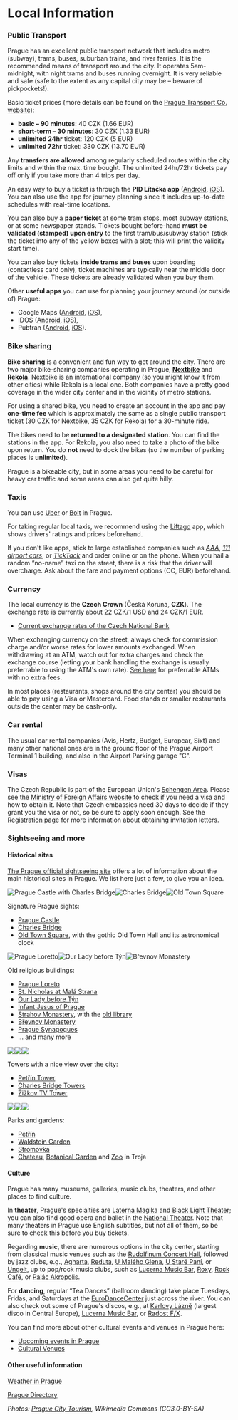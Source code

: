 
Local Information
=================

### Public Transport

Prague has an excellent public transport network that includes metro (subway), trams, buses, suburban trains, and river ferries. It is the recommended means of transport around the city. It operates 5am-midnight, with night trams and buses running overnight. It is very reliable and safe (safe to the extent as any capital city may be – beware of pickpockets!).

Basic ticket prices (more details can be found on the [Prague Transport Co. website](http://www.dpp.cz/en/)):

*   **basic – 90 minutes**: 40 CZK (1.66 EUR)
*   **short-term – 30 minutes**: 30 CZK (1.33 EUR)
*   **unlimited 24hr** ticket: 120 CZK (5 EUR)
*   **unlimited 72hr** ticket: 330 CZK (13.70 EUR)

Any **transfers are allowed** among regularly scheduled routes within the city limits and within the max. time bought. The unlimited 24hr/72hr tickets pay off only if you take more than 4 trips per day.

An easy way to buy a ticket is through the **PID Lítačka app** ([Android](https://play.google.com/store/apps/details?id=cz.dpp.praguepublictransport&hl=cs&gl=US), [iOS](https://apps.apple.com/cz/app/pid-l%C3%ADta%C4%8Dka/id983071129)). You can also use the app for journey planning since it includes up-to-date schedules with real-time locations.

You can also buy a **paper ticket** at some tram stops, most subway stations, or at some newspaper stands. Tickets bought before-hand **must be validated (stamped) upon entry** to the first tram/bus/subway station (stick the ticket into any of the yellow boxes with a slot; this will print the validity start time).

You can also buy tickets **inside trams and buses** upon boarding (contactless card only), ticket machines are typically near the middle door of the vehicle. These tickets are already validated when you buy them.

Other **useful apps** you can use for planning your journey around (or outside of) Prague:
- Google Maps ([Android](https://play.google.com/store/apps/details?id=com.google.android.apps.maps&hl=cs&gl=US), [iOS](https://apps.apple.com/us/app/google-maps/id585027354)),
- IDOS ([Android](https://play.google.com/store/apps/details?id=cz.mafra.jizdnirady&hl=cs&gl=US), [iOS](https://apps.apple.com/cz/app/j%C3%ADzdn%C3%AD-%C5%99%C3%A1dy-idos/id473503749?l=cs)),
- Pubtran ([Android](https://play.google.com/store/apps/details?id=cz.fhejl.pubtran&hl=en_US), [iOS](https://apps.apple.com/us/app/pubtran/id1005549504)).


### Bike sharing

**Bike sharing** is a convenient and fun way to get around the city. There are two major bike-sharing companies operating in Prague, **[Nextbike](https://www.nextbikeczech.com)** and **[Rekola](https://www.rekola.cz)**. Nextbike is an international company (so you might know it from other cities) while Rekola is a local one. Both companies have a pretty good coverage in the wider city center and in the vicinity of metro stations.

For using a shared bike, you need to create an account in the app and pay **one-time fee** which is approximately the same as a single public transport ticket (30 CZK for Nextbike, 35 CZK for Rekola) for a 30-minute ride. 

The bikes need to be **returned to a designated station**. You can find the stations in the app. For Rekola, you also need to take a photo of the bike upon return. You do **not** need to dock the bikes (so the number of parking places is **unlimited**).

Prague is a bikeable city, but in some areas you need to be careful for heavy car traffic and some areas can also get quite hilly.


### Taxis

You can use [Uber](https://www.uber.com) or [Bolt](https://bolt.eu/en-cz/cities/prague/) in Prague. 

For taking regular local taxis, we recommend using the [Liftago](https://www.liftago.com/) app, which shows drivers' ratings and prices beforehand.

If you don't like apps, stick to large established companies such as _[AAA](http://www.aaataxi.cz/)_, _[111 airport cars](http://www.airportcars.cz/?lang=en)_, or _[TickTack](http://www.ticktack.cz/en)_ and order online or on the phone.
When you hail a random “no-name” taxi on the street, there is a risk that the driver will overcharge.
Ask about the fare and payment options (CC, EUR) beforehand.


### Currency

The local currency is the **Czech Crown** (Česká Koruna, **CZK**). The exchange rate is currently about 22 CZK/1 USD and 24 CZK/1 EUR.

*   [Current exchange rates of the Czech National Bank](https://www.cnb.cz/en/financial-markets/foreign-exchange-market/central-bank-exchange-rate-fixing/central-bank-exchange-rate-fixing/)

When exchanging currency on the street, always check for commission charge and/or worse rates for lower amounts exchanged. When withdrawing at an ATM, watch out for extra charges and check the exchange course (letting your bank handling the exchange is usually preferrable to using the ATM's own rate). [See here](https://expatwiki.org/Czechia/Banking/Cash) for preferrable ATMs with no extra fees.

In most places (restaurants, shops around the city center) you should be able to pay using a Visa or Mastercard. Food stands or smaller restaurants outside the center may be cash-only.


### Car rental

The usual car rental companies (Avis, Hertz, Budget, Europcar, Sixt) and many other national ones are in the ground floor of the Prague Airport Terminal 1 building, and also in the Airport Parking garage "C".

### Visas

The Czech Republic is part of the European Union's [Schengen Area](http://en.wikipedia.org/wiki/Schengen_Agreement). Please see the [Ministry of Foreign Affairs website](http://www.mzv.cz/jnp/en/information_for_aliens/frequently_asked_questions/index.html) to check if you need a visa and how to obtain it. Note that Czech embassies need 30 days to decide if they grant you the visa or not, so be sure to apply soon enough.
See the [Registration page](/registration.html) for more information about obtaining invitation letters.


### Sightseeing and more

#### Historical sites

[The Prague official sightseeing site](http://www.prague.eu/en) offers a lot of information about the main historical sites in Prague. We list here just a few, to give you an idea.

![Prague Castle with Charles Bridge](https://ufal.mff.cuni.cz/~odusek/2015/images/castle.jpg)![Charles Bridge](https://ufal.mff.cuni.cz/~odusek/2015/images/bridge_0.jpg)![Old Town Square](https://ufal.mff.cuni.cz/~odusek/2015/images/old_town_sq.jpg)

Signature Prague sights:

*   [Prague Castle](http://en.wikipedia.org/wiki/Prague_Castle)
*   [Charles Bridge](http://en.wikipedia.org/wiki/Charles_Bridge)
*   [Old Town Square](http://www.prague.eu/en/object/places/183/old-town-square-staromestske-namesti), with the gothic Old Town Hall and its astronomical clock

![Prague Loretto](https://ufal.mff.cuni.cz/~odusek/2015/images/loretto.jpg)![Our Lady before Týn](https://ufal.mff.cuni.cz/~odusek/2015/images/tyn.jpg)![Břevnov Monastery](https://ufal.mff.cuni.cz/~odusek/2015/images/brevnov.jpg)

Old religious buildings:

*   [Prague Loreto](http://stara.loreta.cz/en/index.htm)
*   [St. Nicholas at Malá Strana](http://www.stnicholas.cz/en/)
*   [Our Lady before Týn](http://en.wikipedia.org/wiki/Church_of_Our_Lady_before_T%C3%BDn)
*   [Infant Jesus of Prague](http://www.pragjesu.cz/en/)
*   [Strahov Monastery](http://www.strahovskyklaster.cz/webmagazine/home.asp?idk=257), with the [old library](http://www.strahovskyklaster.cz/library)
*   [Břevnov Monastery](http://en.wikipedia.org/wiki/B%C5%99evnov_Monastery)
*   [Prague Synagogues](http://www.synagogue.cz/)
*   ... and many more

![](https://ufal.mff.cuni.cz/~odusek/2015/images/petrin_0.jpg)![](https://ufal.mff.cuni.cz/~odusek/2015/images/bridge_towers.jpg)![](https://ufal.mff.cuni.cz/~odusek/2015/images/zizkov.jpg)

Towers with a nice view over the city:

*   [Petřín Tower](http://en.wikipedia.org/wiki/Pet%C5%99%C3%ADn_Lookout_Tower)
*   [Charles Bridge Towers](http://en.muzeumprahy.cz/1174-prague-towers/)
*   [Žižkov TV Tower](http://towerpark.cz/en/)

![](https://ufal.mff.cuni.cz/~odusek/2015/images/petrin-zahrada.jpg)![](https://ufal.mff.cuni.cz/~odusek/2015/images/valdstejnska.jpg)![](https://ufal.mff.cuni.cz/~odusek/2015/images/stromovka.jpg)

Parks and gardens:

*   [Petřín](http://en.wikipedia.org/wiki/Pet%C5%99%C3%ADn)
*   [Waldstein Garden](http://www.senat.cz/informace/pro_verejnost/valdstejnska_zahrada/index-eng.php)
*   [Stromovka](http://www.prague.eu/en/object/places/483/royal-game-reserve-stromovka)
*   [Chateau](http://en.ghmp.cz/troja-chateau/), [Botanical Garden](http://www.botanicka.cz/hlavni-stranka/general-information-en.html?page_id=1186) and [Zoo](https://www.zoopraha.cz/en) in Troja

#### Culture

Prague has many museums, galleries, music clubs, theaters, and other places to find culture. 

In **theater**, Prague's specialties are [Laterna Magika](http://www.narodni-divadlo.cz/cs/laterna-magika) and [Black Light Theater](http://en.wikipedia.org/wiki/Black_light_theatre); you can also find good opera and ballet in the [National Theater](http://www.narodni-divadlo.cz/en). Note that many theaters in Prague use English subtitles, but not all of them, so be sure to check this before you buy tickets.

Regarding **music**, there are numerous options in the city center, starting from classical music venues such as the [Rudolfinum Concert Hall](http://www.rudolfinum.cz/en/concert-schedule/), followed by jazz clubs, e.g., [Agharta](http://www.agharta.cz), [Reduta](http://www.redutajazzclub.cz), [U Malého Glena](http://malyglen.cz), [U Staré Paní](http://www.jazzstarapani.cz), or [Ungelt](http://www.jazzungelt.cz), up to pop/rock music clubs, such as [Lucerna Music Bar](http://www.musicbar.cz/en/), [Roxy](http://www.roxy.cz), [Rock Café](http://www.rockcafe.cz), or [Palác Akropolis](http://www.palacakropolis.cz).

For **dancing**, regular “Tea Dances” (ballroom dancing) take place Tuesdays, Fridas, and Saturdays at the [EuroDanceCenter](http://www.plaminek.cz/chci-si-jen-zatancit/) just across the river. You can also check out some of Prague's discos, e.g., at [Karlovy Lázně](http://www.karlovylazne.cz) (largest disco in Central Europe), [Lucerna Music Bar](http://www.musicbar.cz), or [Radost F/X](http://www.radostfx.cz).

You can find more about other cultural events and venues in Prague here:

*   [Upcoming events in Prague](https://goout.cz/en/events/prague/)
*   [Cultural Venues](https://goout.cz/en/venues/prague/)

#### Other useful information

[Weather in Prague](http://chmu.cz/portal/dt?portal_lang=en&menu=JSPTabContainer/P1_0_Home)

[Prague Directory](http://www.expats.cz/directory/?Nav#anchor3640)

_Photos: [Prague City Tourism](http://www.praguecitytourism.cz/), Wikimedia Commons (CC3.0-BY-SA)_

